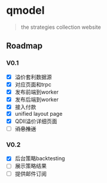 # qmodel
> the strategies collection website
## Roadmap
### V0.1
- [x] 溢价套利数据源
- [x] 对应页面和trpc
- [x] 发布前端到worker
- [x] 发布后端到worker
- [x] 接入付款
- [x] unified layout page
- [x] QDII溢价详细页面
- [ ] ~~消息推送~~

### V0.2
- [x] 后台策略backtesting
- [ ] 展示策略结果
- [ ] 提供邮件订阅
